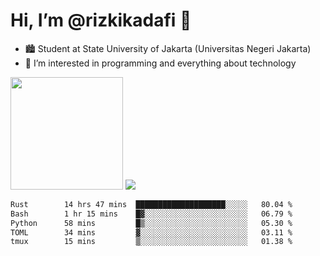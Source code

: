 # Hi, I’m @rizkikadafi 👋
- 🏙 Student at State University of Jakarta (Universitas Negeri Jakarta)
- 👀 I’m interested in programming and everything about technology
<img height="180em" src="https://github-readme-stats.vercel.app/api?username=rizkikadafi&show_icons=true&hide_border=true&&count_private=true&include_all_commits=true" />
<img src="https://github-readme-stats.vercel.app/api/top-langs/?username=rizkikadafi&show_icons=true&hide_border=true&&count_private=true&include_all_commits=true" />

<!--START_SECTION:waka-->

```txt
Rust        14 hrs 47 mins  ████████████████████░░░░░   80.04 %
Bash        1 hr 15 mins    █▓░░░░░░░░░░░░░░░░░░░░░░░   06.79 %
Python      58 mins         █▒░░░░░░░░░░░░░░░░░░░░░░░   05.30 %
TOML        34 mins         ▓░░░░░░░░░░░░░░░░░░░░░░░░   03.11 %
tmux        15 mins         ▒░░░░░░░░░░░░░░░░░░░░░░░░   01.38 %
```

<!--END_SECTION:waka-->

<!---
rizkikadafi/rizkikadafi is a ✨ special ✨ repository because its `README.md` (this file) appears on your GitHub profile.
You can click the Preview link to take a look at your changes.
--->
